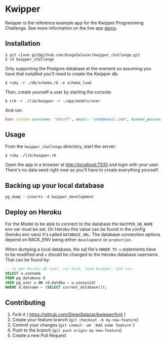 # Kwipper

Kwipper is the reference example app for the Kwipper Programming Challenge. See more information on the live app [demo](#soon).

## Installation

    $ git clone git@github.com:DiegoSalazar/kwipper_challenge.git
    $ cd kwipper_challenge

Only supporting the Postgres database at the moment so assuming you have that installed you'll need to create the Kwipper db:

    $ ruby -r ./db/schema.rb -e schema_load

Then, create yourself a user by starting the console:

    $ irb -r ./lib/kwipper -r ./app/models/user

And run:

```ruby
User.create username: "shtuff", email: "some@email.com", hashed_password: "123"
```

## Usage

From the `kwipper_challenge` directory, start the server:

    $ ruby ./lib/kwipper.rb

Open the app in a browser at [http://localhost:7335](http://localhost:7335) and login with your user. There's no data seed right now so you'll have to create everything yourself.

## Backing up your local database

`pg_dump --inserts -d kwipper_development`

## Deploy on Heroku

For the Model to be able to connect to the database the `KWIPPER_DB_NAME` env var must be set. On Heroku this value can be found in the config (heroku env vars) it's called `DATABASE_URL`. The database connection options depend on RACK_ENV being either `development` or `production`.

When dumping a local database, the sql file's `OWNER TO x` statements have to be modified and `x` should be changed to the Heroku database username. That can be found by:

```SQL
-- to get Heroku db user, run bash, load kwipper, and run:
SELECT u.usename
FROM pg_database d
JOIN pg_user u ON (d.datdba = u.usesysid)
WHERE d.datname = (SELECT current_database());
```

## Contributing

1. Fork it ( https://github.com/DiegoSalazar/kwipper/fork )
2. Create your feature branch (`git checkout -b my-new-feature`)
3. Commit your changes (`git commit -am 'Add some feature'`)
4. Push to the branch (`git push origin my-new-feature`)
5. Create a new Pull Request

